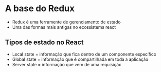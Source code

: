 # A base do Redux

- Redux é uma ferramente de gerenciamento de estado
- Uma das formas mais antigas no ecossistema react

## Tipos de estado no React

- Local state = informação que fica dentro de um componente específico
- Global state = informação que é compartilhada em toda a aplicação
- Server state = informação que vem de uma requisição
